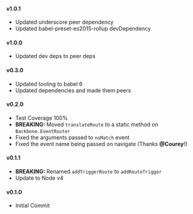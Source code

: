 #### v1.0.1
* Updated underscore peer dependency
* Updated babel-preset-es2015-rollup devDependency

#### v1.0.0
* Updated dev deps to peer deps

#### v0.3.0

* Updated tooling to babel 6
* Updated dependencies and made them peers

#### v0.2.0

* Test Coverage 100%
* **BREAKING:** Moved `translateRoute` to a static method on `Backbone.EventRouter`
* Fixed the arguments passed to `noMatch` event
* Fixed the event name being passed on navigate (Thanks **@Courey**!)

#### v0.1.1

* **BREAKING:** Renamed `addTriggerRoute` to `addRouteTrigger`
* Update to Node v4

#### v0.1.0

* Initial Commit
